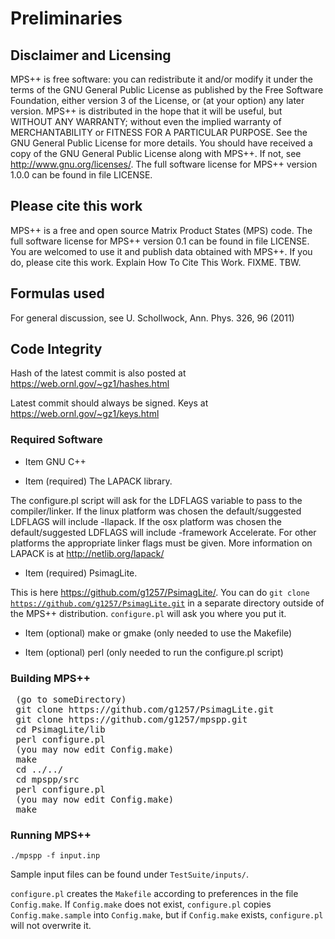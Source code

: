 # Preliminaries
## Disclaimer and Licensing

MPS++ is free software: you can redistribute it and/or modify
it under the terms of the GNU General Public License as published by
the Free Software Foundation, either version 3 of the License, or
(at your option) any later version.
MPS++ is distributed in the hope that it will be useful,
but WITHOUT ANY WARRANTY; without even the implied warranty of
MERCHANTABILITY or FITNESS FOR A PARTICULAR PURPOSE. See the
GNU General Public License for more details.
You should have received a copy of the GNU General Public License
along with MPS++. If not, see <http://www.gnu.org/licenses/>.
The full software license for MPS++ version 1.0.0
can be found in
file LICENSE.

## Please cite this work

MPS++ is a free and open source Matrix Product States (MPS) code.
The full software license for MPS++ version 0.1
can be found in
file LICENSE.
You are welcomed to use it and publish data
obtained with MPS++. If you do, please cite this
work. Explain How To Cite This Work. FIXME. TBW.

## Formulas used

For general discussion, see U. Schollwock, 
Ann. Phys. 326, 96 (2011)

## Code Integrity
Hash of the latest commit is also posted at
https://web.ornl.gov/~gz1/hashes.html

Latest commit should always be signed.
Keys at https://web.ornl.gov/~gz1/keys.html

### Required Software

- Item GNU C++

- Item (required) The LAPACK library.

 The configure.pl script will ask for the LDFLAGS variable
 to pass to the compiler/linker. If the linux platform was
 chosen the default/suggested LDFLAGS will include -llapack.
 If the osx platform was chosen the default/suggested LDFLAGS will
 include  -framework Accelerate.
 For other platforms the appropriate linker flags must be given.
 More information on LAPACK is at http://netlib.org/lapack/

- Item (required) PsimagLite.

 This is here https://github.com/g1257/PsimagLite/.
 You can do <code>git clone https://github.com/g1257/PsimagLite.git</code>
 in a separate directory
 outside of the MPS++ distribution. `configure.pl` will ask you where you put it.

- Item (optional) make or gmake
(only needed to use the Makefile)

- Item (optional) perl
(only needed to run the configure.pl script)

### Building MPS++
<pre>
 (go to someDirectory)
 git clone https://github.com/g1257/PsimagLite.git
 git clone https://github.com/g1257/mpspp.git
 cd PsimagLite/lib
 perl configure.pl
 (you may now edit Config.make)
 make
 cd ../../
 cd mpspp/src
 perl configure.pl
 (you may now edit Config.make)
 make
</pre>

### Running MPS++
 <code>./mpspp -f input.inp</code>

 Sample input files can be found under <code>TestSuite/inputs/</code>.

<code>configure.pl</code> creates the <code>Makefile</code>
 according to preferences in the file <code>Config.make</code>. 
If <code>Config.make</code> does not exist, <code>configure.pl</code>
 copies <code>Config.make.sample</code>
into <code>Config.make</code>, but if <code>Config.make</code>
 exists, <code>configure.pl</code> will not
overwrite it.

<!---
The MPS++ computer program simulates models of strongly correlated quantum lattice systems. The algorithm used is the density-matrix renormalization group group formulated in the matrix product state language. These models and methods are used to obtain ground state, dynamic, finite temperature, and time evolution properties of the underlying materials being simulated. These materials are usually one- and quasi-one dimensional strongly correlated electronic systems, such as Mott insulators, high-temperature superconductors, manganites and other transition metal oxides. 
-->


